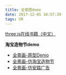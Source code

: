 ```yaml
---
title: 全景图demo
date: 2017-12-05 10:57:39
tags: VR
---
```

[three.js在线书籍（中文）](http://www.ituring.com.cn/book/miniarticle/53809)

**淘宝造物节demo**
<!-- more -->
- [全景画-原型Demo](https://jovenpan.github.io/panorama/)
- [全景画-仿淘宝造物节](https://jovenpan.github.io/panorama/?page=tao)
- [全景画-仿安踏广告](https://jovenpan.github.io/panorama/?page=anta)